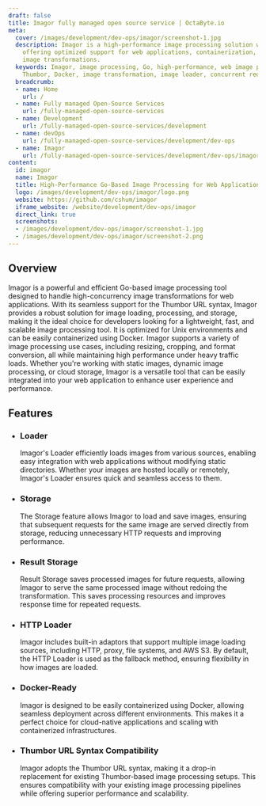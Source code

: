 ```yaml
---
draft: false
title: Imagor fully managed open source service | OctaByte.io
meta:
  cover: /images/development/dev-ops/imagor/screenshot-1.jpg
  description: Imagor is a high-performance image processing solution written in Go,
    offering optimized support for web applications, containerization, and scalable
    image transformations.
  keywords: Imagor, image processing, Go, high-performance, web image processing,
    Thumbor, Docker, image transformation, image loader, concurrent requests
  breadcrumb:
  - name: Home
    url: /
  - name: Fully managed Open-Source Services
    url: /fully-managed-open-source-services
  - name: Development
    url: /fully-managed-open-source-services/development
  - name: devOps
    url: /fully-managed-open-source-services/development/dev-ops
  - name: Imagor
    url: /fully-managed-open-source-services/development/dev-ops/imagor
content:
  id: imagor
  name: Imagor
  title: High-Performance Go-Based Image Processing for Web Applications
  logo: /images/development/dev-ops/imagor/logo.png
  website: https://github.com/cshum/imagor
  iframe_website: /website/development/dev-ops/imagor
  direct_link: true
  screenshots:
  - /images/development/dev-ops/imagor/screenshot-1.jpg
  - /images/development/dev-ops/imagor/screenshot-2.png
---
```


## Overview

Imagor is a powerful and efficient Go-based image processing tool designed to handle high-concurrency image transformations for web applications. With its seamless support for the Thumbor URL syntax, Imagor provides a robust solution for image loading, processing, and storage, making it the ideal choice for developers looking for a lightweight, fast, and scalable image processing tool. It is optimized for Unix environments and can be easily containerized using Docker. Imagor supports a variety of image processing use cases, including resizing, cropping, and format conversion, all while maintaining high performance under heavy traffic loads. Whether you're working with static images, dynamic image processing, or cloud storage, Imagor is a versatile tool that can be easily integrated into your web application to enhance user experience and performance.

## Features

- ### Loader

  Imagor's Loader efficiently loads images from various sources, enabling easy integration with web applications without modifying static directories. Whether your images are hosted locally or remotely, Imagor's Loader ensures quick and seamless access to them.

- ### Storage

  The Storage feature allows Imagor to load and save images, ensuring that subsequent requests for the same image are served directly from storage, reducing unnecessary HTTP requests and improving performance.

- ### Result Storage

  Result Storage saves processed images for future requests, allowing Imagor to serve the same processed image without redoing the transformation. This saves processing resources and improves response time for repeated requests.

- ### HTTP Loader

  Imagor includes built-in adaptors that support multiple image loading sources, including HTTP, proxy, file systems, and AWS S3. By default, the HTTP Loader is used as the fallback method, ensuring flexibility in how images are loaded.

- ### Docker-Ready

  Imagor is designed to be easily containerized using Docker, allowing seamless deployment across different environments. This makes it a perfect choice for cloud-native applications and scaling with containerized infrastructures.

- ### Thumbor URL Syntax Compatibility

  Imagor adopts the Thumbor URL syntax, making it a drop-in replacement for existing Thumbor-based image processing setups. This ensures compatibility with your existing image processing pipelines while offering superior performance and scalability.